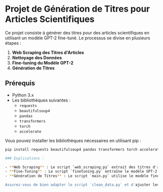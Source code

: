 # Projet de Génération de Titres pour Articles Scientifiques

Ce projet consiste à générer des titres pour des articles scientifiques en utilisant un modèle GPT-2 fine-tuné. Le processus se divise en plusieurs étapes :

1. **Web Scraping des Titres d'Articles**
2. **Nettoyage des Données**
3. **Fine-tuning du Modèle GPT-2**
4. **Génération de Titres**

## Prérequis

- Python 3.x
- Les bibliothèques suivantes :
  - `requests`
  - `beautifulsoup4`
  - `pandas`
  - `transformers`
  - `torch`
  - `accelerate`

Vous pouvez installer les bibliothèques nécessaires en utilisant pip :

```bash
pip install requests beautifulsoup4 pandas transformers torch accelerate

### Explications :

- **Web Scraping** : Le script `web_scraping.py` extrait des titres d'articles d'ArXiv et nettoie ces titres.
- **Fine-Tuning** : Le script `finetuning.py` entraîne le modèle GPT-2 sur les titres nettoyés.
- **Génération de Titres** : Le script `main.py` utilise le modèle fine-tuné pour générer des titres à partir d'un prompt donné.

Assurez-vous de bien adapter le script `clean_data.py` et d'ajuster les chemins des fichiers en fonction de votre environnement de travail.
